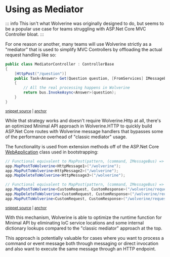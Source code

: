 # Using as Mediator

::: info
This isn't what Wolverine was originally designed to do, but seems to be a popular use case for teams
struggling with ASP.Net Core MVC Controller bloat.
:::

For one reason or another, many teams will use Wolverine strictly as a "mediator" that is used to simplify
MVC Controllers by offloading the actual request handling like so:

<!-- snippet: sample_using_as_mediator -->
<a id='snippet-sample_using_as_mediator'></a>
```cs
public class MediatorController : ControllerBase
{
    [HttpPost("/question")]
    public Task<Answer> Get(Question question, [FromServices] IMessageBus bus)
    {
        // All the real processing happens in Wolverine
        return bus.InvokeAsync<Answer>(question);
    }
}
```
<sup><a href='https://github.com/JasperFx/wolverine/blob/main/src/Http/WolverineWebApi/Samples/MediatorController.cs#L6-L18' title='Snippet source file'>snippet source</a> | <a href='#snippet-sample_using_as_mediator' title='Start of snippet'>anchor</a></sup>
<!-- endSnippet -->

While that strategy works and doesn't require Wolverine.Http at all, there's an optimized Minimal API approach in
Wolverine.HTTP to quickly build ASP.Net Core routes with Wolverine message handlers that bypasses some of the 
performance overhead of "classic mediator" usage.

The functionality is used from extension methods off of the ASP.Net Core [WebApplication](https://learn.microsoft.com/en-us/dotnet/api/microsoft.aspnetcore.builder.webapplication?view=aspnetcore-7.0) class used in bootstrapping:

<!-- snippet: sample_optimized_mediator_usage -->
<a id='snippet-sample_optimized_mediator_usage'></a>
```cs
// Functional equivalent to MapPost(pattern, (command, IMessageBus) => bus.Invoke(command))
app.MapPostToWolverine<HttpMessage1>("/wolverine");
app.MapPutToWolverine<HttpMessage2>("/wolverine");
app.MapDeleteToWolverine<HttpMessage3>("/wolverine");

// Functional equivalent to MapPost(pattern, (command, IMessageBus) => bus.Invoke<IResponse>(command))
app.MapPostToWolverine<CustomRequest, CustomResponse>("/wolverine/request");
app.MapDeleteToWolverine<CustomRequest, CustomResponse>("/wolverine/request");
app.MapPutToWolverine<CustomRequest, CustomResponse>("/wolverine/request");
```
<sup><a href='https://github.com/JasperFx/wolverine/blob/main/src/Http/WolverineWebApi/Program.cs#L166-L178' title='Snippet source file'>snippet source</a> | <a href='#snippet-sample_optimized_mediator_usage' title='Start of snippet'>anchor</a></sup>
<!-- endSnippet -->

With this mechanism, Wolverine is able to optimize the runtime function for Minimal API by eliminating IoC service locations
and some internal dictionary lookups compared to the "classic mediator" approach at the top.

This approach is potentially valuable for cases where you want to process a command or event message both through messaging
or direct invocation and also want to execute the same message through an HTTP endpoint. 


